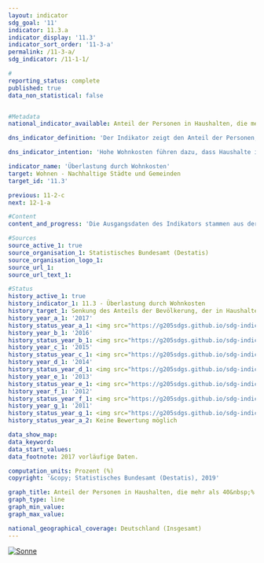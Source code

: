 ```yaml
---                   
layout: indicator                   
sdg_goal: '11'                   
indicator: 11.3.a                   
indicator_display: '11.3'                   
indicator_sort_order: '11-3-a'                   
permalink: /11-3-a/                   
sdg_indicator: /11-1-1/                   

#                   
reporting_status: complete                   
published: true                   
data_non_statistical: false                   


#Metadata                   
national_indicator_available: Anteil der Personen in Haushalten, die mehr als 40&nbsp;% des verfügbaren Einkommens für Wohnen ausgeben                   

dns_indicator_definition: 'Der Indikator zeigt den Anteil der Personen, die in Haushalten leben, die mehr als 40&nbsp;% ihres verfügbaren Haushaltseinkommens für Wohnen ausgeben. Ausgaben für Wohnen sind dabei Nettokaltmiete, Nebenkosten, Energiekosten und Ausgaben für Wasserversorgung sowie bei Wohneigentum werterhaltende Investitionen und Zinszahlungen für Kredite.'                   

dns_indicator_intention: 'Hohe Wohnkosten führen dazu, dass Haushalte in ihren übrigen Konsumentscheidungen eingeschränkt werden. Ausgaben für Wohnen von mehr als 40&nbsp;% des verfügbaren Haushaltseinkommens werden als Überlastung angesehen. Der Anteil der Personen, die in Haushalten leben, die mehr als 40&nbsp;% ihres verfügbaren Haushaltseinkommens für Wohnen ausgeben, soll deshalb bis zum Jahr 2030 auf 13&nbsp;% gesenkt werden.'                   

indicator_name: 'Überlastung durch Wohnkosten'                   
target: Wohnen - Nachhaltige Städte und Gemeinden                   
target_id: '11.3'                   

previous: 11-2-c                   
next: 12-1-a                   

#Content                    
content_and_progress: 'Die Ausgangsdaten des Indikators stammen aus der europaweit harmonisierten Statistik über Einkommen und Lebensbedingungen (EU-SILC). Der Indikator setzt die Ausgaben für Wohnen in Relation zum verfügbaren Haushaltseinkommen. Sollte ein Haushalt Wohngeld oder vergleichbare Sozialleistungen wie Leistungen für Unterkunft und Heizung der Grundsicherung erhalten, so werden diese bei der Berechnung des Indikators mitberücksichtigt. Diese Sozialleistungen werden nicht dem Einkommen zugeschlagen, sondern von den Wohnkosten abgezogen, sodass die Wohnkostenbelastung von Haushalten, die auf wohnungsbezogene Sozialleistungen angewiesen sind, reduziert wird bzw. gegen null geht.<br><br>Der Kauf einer selbstgenutzten Immobilie wird nicht zu den Ausgaben für Wohnen gezählt. Auch weitere Ausgaben für Maßnahmen, die den Wert einer Immobilie steigern, sollen nicht berücksichtigt werden. Allerdings ist eine Abgrenzung von den werterhaltenden Ausgaben, die zu den Ausgaben für Wohnen zählen, nicht immer eindeutig möglich. Hierfür muss teilweise auf vereinfachende Annahmen zurückgegriffen werden. Auch berücksichtigt der Indikator keine zusätzlichen mit dem Wohnort verbundenen Ausgaben. So werden beispielsweise Ausgaben für Fahrten vom Wohnort zur Arbeitsstelle nicht berücksichtigt, obwohl gegebenenfalls nur aufgrund des arbeitsplatzfernen Wohnens die Schwelle von 40&nbsp;% unterschritten wird.<br><br>Durch die Festlegung des Schwellenwertes „40&nbsp;% des verfügbaren Haushaltseinkommens“ gibt der Indikator keinen Hinweis auf die durchschnittlichen Wohnkosten. Wenn sich Cluster in der Nähe dieser Grenze ergeben, können diese im Zeitablauf bereits durch eine geringfügige Änderung der Relation aus Einkommen und Ausgaben für Wohnen zu größeren Veränderungen des Indikators führen.<br><br>Der Indikator stieg von 14,5&nbsp;% im Jahr 2010 auf recht konstante 16&nbsp;% im Zeitraum 2011 bis 2016 an. Im Jahr 2017 ging er wieder auf den Ausgangswert von 14,5&nbsp;% zurück. Bedingt durch statistische Unsicherheiten können diese Entwicklungen allerdings nicht als signifikante Veränderungen angesehen werden, sondern stellen vielmehr ein Verharren auf ähnlichem Niveau dar. Ob eine Bewegung in Richtung des gesteckten Ziels stattfindet, lässt sich anhand der derzeitigen Entwicklung mithin (noch) nicht erkennen.<br><br>Bezüglich der eigentlichen Wohnsituation und des verfügbaren Einkommens besitzt der Indikator nur eingeschränkte Aussagekraft. Schließlich werden durch die Berechnungsweise auch einkommensstarke Haushalte mit hohen Ausgaben für Wohnen als überlastet angezeigt. Allerdings belegen die Daten, dass deutlich mehr Haushalte mit geringerem Einkommen über der 40&nbsp;%-Schwelle liegen: Eine gesonderte Betrachtung der  armutsgefährdeten Bevölkerung, also derjenigen Personen, die über weniger als 60&nbsp;% des Medians der Äquivalenzeinkommen der Bevölkerung verfügen, zeigt, dass der Anteil der durch Wohnkosten überlasteten Personen stark mit dem Einkommen zusammenhängt. Unter den Armutsgefährdeten stieg der Anteil der durch Wohnkosten überlasteten Personen von 42,2&nbsp;% (2010) auf 54,4&nbsp;% (2014) an. In den drei folgenden Jahren ging dieser Anteil wieder leicht zurück und lag im Jahr 2017 bei 48,5&nbsp;%. Bei den Personen, die als nicht armutsgefährdet gelten, war der Anteil der durch Wohnkosten Überlasteten dagegen deutlich geringer und im Zeitverlauf auch relativ konstant (Ausgangswert 2010: 9,4&nbsp;%, Höchstwert 2011: 10,5&nbsp;%, niedrigster Wert 2017: 7,9&nbsp;%).'                   

#Sources
source_active_1: true                           
source_organisation_1: Statistisches Bundesamt (Destatis)                           
source_organisation_logo_1:                            
source_url_1:                            
source_url_text_1:                            

#Status                   
history_active_1: true                   
history_indicator_1: 11.3 - Überlastung durch Wohnkosten                   
history_target_1: Senkung des Anteils der Bevölkerung, der in Haushalten lebt, die mehr als 40 % ihres verfügbaren Haushaltseinkommens für Wohnen ausgeben, auf 13 % bis 2030
history_year_a_1: '2017'                           
history_status_year_a_1: <img src="https://g205sdgs.github.io/sdg-indicators/public/Wettersymbole/Sonne.png" alt="Sonne" />
history_year_b_1: '2016'                           
history_status_year_b_1: <img src="https://g205sdgs.github.io/sdg-indicators/public/Wettersymbole/Wolke.png" alt="Wolke" />
history_year_c_1: '2015'                           
history_status_year_c_1: <img src="https://g205sdgs.github.io/sdg-indicators/public/Wettersymbole/Blitz.png" alt="Blitz" />
history_year_d_1: '2014'                           
history_status_year_d_1: <img src="https://g205sdgs.github.io/sdg-indicators/public/Wettersymbole/Blitz.png" alt="Blitz" />
history_year_e_1: '2013'                           
history_status_year_e_1: <img src="https://g205sdgs.github.io/sdg-indicators/public/Wettersymbole/Blitz.png" alt="Blitz" />
history_year_f_1: '2012'                           
history_status_year_f_1: <img src="https://g205sdgs.github.io/sdg-indicators/public/Wettersymbole/keine Bewertung möglich.png" alt="keine Bewertung möglich" />
history_year_g_1: '2011'                           
history_status_year_g_1: <img src="https://g205sdgs.github.io/sdg-indicators/public/Wettersymbole/keine Bewertung möglich.png" alt="keine Bewertung möglich" />
history_status_year_a_2: Keine Bewertung möglich

data_show_map: 
data_keyword:                    
data_start_values: 
data_footnote: 2017 vorläufige Daten.                   

computation_units: Prozent (%)                   
copyright: '&copy; Statistisches Bundesamt (Destatis), 2019'                   

graph_title: Anteil der Personen in Haushalten, die mehr als 40&nbsp;% des verfügbaren Einkommens für Wohnen ausgeben                   
graph_type: line                   
graph_min_value:                    
graph_max_value:                    

national_geographical_coverage: Deutschland (Insgesamt)                   
---
```

<a href="https://nachhaltige-entwicklung-deutschland.github.io/open-sdg-site-starter/status/"><img src="https://g205sdgs.github.io/sdg-indicators/public/Wettersymbole/Sonne.png" alt="Sonne" />                           
</a>